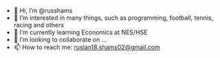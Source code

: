 - 👋 Hi, I’m @russhams
- 👀 I’m interested in many things, such as programming, football, tennis, racing and others
- 🌱 I’m currently learning Economics at NES/HSE
- 💞️ I’m looking to collaborate on ...
- 📫 How to reach me: ruslan18.shams02@gmail.com

<!---
russhams/russhams is a ✨ special ✨ repository because its `README.md` (this file) appears on your GitHub profile.
You can click the Preview link to take a look at your changes.
--->
